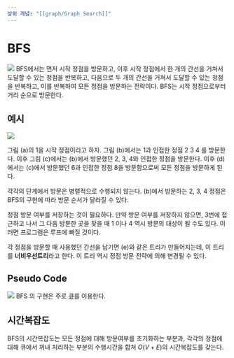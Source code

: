 ```yaml
---
상위 개념: "[[graph/Graph Search]]"
---
```

# BFS
![](https://i.imgur.com/OdGn5yd.png)
BFS에서는 먼저 시작 정점을 방문하고, 이후 시작 정점에서 한 개의 간선을 거쳐서 도달할 수 있는 정점을 반복하고, 다음으로 두 개의 간선을 거쳐서 도달할 수 있는 정점을 반복하고, 이를 반복하여 모든 정점을 방문하는 전략이다. BFS는 시작 정점으로부터 거리 순으로 방문한다.
## 예시
![](https://i.imgur.com/z5vZ1z7.png)

그림 (a)의 1을 시작 정점이라고 하자. 그림 (b)에서는 1과 인접한 정점 2 3 4 를 방문한다. 이후 그림 (c)에서는 (b)에서 방문했던 2, 3, 4와 인접한 정점을 방문한다. 이후 (d)에서는 (c)에서 방문했던 6과 인접한 정점 8을 방문함으로써 모든 정점을 방문하게 된다.

각각의 단계에서 방문은 병렬적으로 수행되지 않는다. (b)에서 방문하는 2, 3, 4 정점은 BFS의 구현에 따라 방문 순서가 달라질 수 있다.

정점 방문 여부를 저장하는 것이 필요하다. 만약 방문 여부를 저장하지 않으면, 3번에 접근하고 나서 그 다음 방문한 곳을 찾을 때 1 이나 4 역시 방문의 대상이 될 수도 있다. 이러면 프로그램은 루프에 빠질 것이다.

각 정점을 방문할 때 사용했던 간선을 남기면 (e)와 같은 트리가 만들어지는데, 이 트리를 **너비우선트리**라고 한다. 이 트리 역시 정점 방문 전략에 의해 변경될 수 있다.
## Pseudo Code
![](https://i.imgur.com/D0v8OE4.png)
BFS 의 구현은 주로 [큐](../../../../Data%20Structure/Linear%20Data%20Structure/Queue.md)를 이용한다.

## 시간복잡도

BFS의 시간복잡도는 모든 정점에 대해 방문여부를 초기화하는 부분과, 각각의 정점에 대해 큐에서 꺼내 처리하는 부분의 수행시간을 합쳐 $O(V + E)$의 시간복잡도를 갖는다.